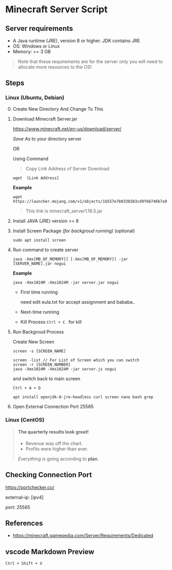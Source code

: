 # Minecraft Server Script

## Server requirements
- A Java runtime (JRE), version 8 or higher. JDK contains JRE
- OS: Windows or Linux
- Memory: >= 3 GB

> Note that these requirements are for the server only you will need to allocate more resources to the OS!

## Steps

### Linux (Ubuntu, Debian)

0. Create New Directory And Change To This
1. Download Minecraft Server.jar

   https://www.minecraft.net/en-us/download/server/ 

   *Save As* to your directory server

   OR 

   Using Command

   > Copy Link Address of Server Download 
   
   ```
   wget  [Link Address]
   ```

   **Example**

   ```
   wget https://launcher.mojang.com/v1/objects/1b557e7b033b583cd9f66746b7a9ab1ec1673ced/server.jar
   ```
   > This link is minecraft_server1.16.5.jar


2. Install JAVA (JRE) version >= 8
4. Install Screen Package *(for backgroud running)* (optional)

   ```
   sudo apt install screen
   ```

5. Run command to create server

   ```
   java -Xmx[MB_OF_MEMORY]] [-Xms[MB_OF_MEMORY]] -jar [SERVER_NAME].jar nogui
   ```

   **Example**
   
   ```
   java -Xmx1024M -Xms1024M -jar server.jar nogui
   ```

   - First time running

        need edit eula.txt for accept assignment and bababa..
     
   - Next-time running

   - Kill Process
        ```Ctrl + C ``` for kill

6. Run Backgroud Process

    Create New Screen

    ```
    screen -s [SCREEN_NAME]
    ```

    ```
    screen -list // For List of Screen which you can switch
    screen -r [SCREEN_NUMBER]
    java -Xmx1024M -Xms1024M -jar server.js nogui
    ```
    and switch back to main screen
    ```
    Ctrl + A + D 
    ```

    ```
    apt install openjdk-8-jre-headless curl screen nano bash grep
    ```

7. Open External Connection Port 25565

### Linux (CentOS)

> #### The quarterly results look great!
> 
> - Revenue was off the chart.
> - Profits were higher than ever.
>
>  *Everything* is going according to **plan**.


## Checking Connection Port

https://portchecker.co/

external-ip: [ipv4]

port: 25565

## References
- https://minecraft.gamepedia.com/Server/Requirements/Dedicated

## vscode Markdown Preview
```
Ctrl + Shift + V
```


